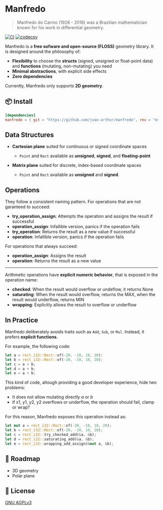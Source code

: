 # Manfredo

> Manfredo do Carmo (1928 - 2018) was a Brazilian mathematician known for his work in differential
> geometry.

[![CI](https://github.com/joao-arthur/manfredo/actions/workflows/ci.yaml/badge.svg)](https://github.com/joao-arthur/manfredo/actions/workflows/ci.yaml)
[![codecov](https://codecov.io/gh/joao-arthur/manfredo/graph/badge.svg?token=D1ZDT1FBZM)](https://codecov.io/gh/joao-arthur/manfredo)

Manfredo is a **free sofware and open-source (FLOSS)** geometry library. It is designed around the
philosophy of:

- **Flexibility** to choose the **structs** (signed, unsigned or float-point data) and **functions**
  (mutating, non-mutating) you need
- **Minimal abstractions**, with explicit side effects
- **Zero dependencies**

Currently, Manfredo only supports **2D geometry**.

## 📦️ Install

```toml
[dependencies]
manfredo = { git = "https://github.com/joao-arthur/manfredo", rev = "ed9fc12740a051c0c98d6278c5109b45d0679e58" }
```

## Data Structures

- **Cartesian plane** suited for continuous or signed coordinate spaces
    - `Point` and `Rect` available as **unsigned**, **signed**, and **floating-point**

- **Matrix plane** suited for discrete, index-based coordinate spaces
    - `Point` and `Rect` available as **unsigned** and **signed**.

## Operations

They follow a consistent naming pattern. For operations that are not garanteed to succeed:

- **try_operation_assign**: Attempts the operation and assigns the result if successful
- **operation_assign**: Infallible version, panics if the operation fails
- **try_operation**: Returns the result as a new value if successful
- **operation**: Infallible version, panics if the operation fails

For operations that always succeed:

- **operation_assign**: Assigns the result
- **operation**: Returns the result as a new value

---

Arithmetic operations have **explicit numeric behavior**, that is exposed in the operation name:

- **checked**: When the result would overflow or undeflow, it returns None
- **saturating**: When the result would overflow, returns the MAX, when the result would underflow,
  returns MIN
- **wrapping**: Explicitly allows the result to overflow or underflow

## In Practice

Manfredo deliberately avoids traits such as `Add`, `Sub`, or `Mul`. Instead, it prefers **explicit
functions**.

For example, the following code:

```rust
let a = rect_i32::Rect::of(-20, -10, 10, 20);
let b = rect_i32::Rect::of(-20, -10, 10, 20);
let c = a + b;
let d = a + b;
let e = a + b;
```

This kind of code, altough providing a good developer experience, hide two problems:

- It does not allow mutating directly _a_ or _b_
- if x1, y1, y2, y2 overflows or underflow, the operation should fail, clamp or wrap?

For this reason, Manfredo exposes this operation instead as:

```rust
let mut a = rect_i32::Rect::of(-20, -10, 10, 20);
let b = rect_i32::Rect::of(-20, -10, 10, 20);
let c = rect_i32::try_checked_add(&a, &b);
let d = rect_i32::saturating_add(&a, &b);
let e = rect_i32::wrapping_add_assign(&mut a, &b);
```

## 🚧 Roadmap

- 3D geometry
- Polar plane

## 📜 License

[GNU AGPLv3](./LICENSE)
